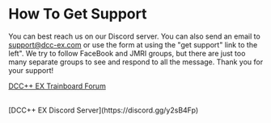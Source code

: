 # How To Get Support

You can best reach us on our Discord server. You can also send an email to support@dcc-ex.com or use the form at using the "get support" link to the left". We try to follow FaceBook and JMRI groups, but there are just too many separate groups to see and respond to all the message. Thank you for your support!

[DCC++ EX Trainboard Forum]( https://www.trainboard.com/highball/index.php?forums/dcc.177/)

<br>
[DCC++ EX Discord Server](https://discord.gg/y2sB4Fp)